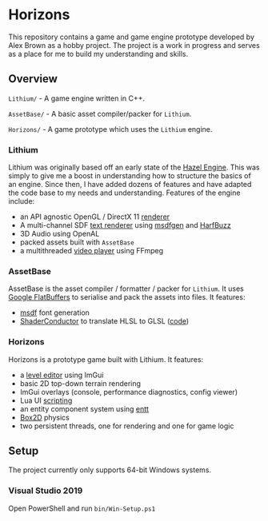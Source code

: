 # Horizons
This repository contains a game and game engine prototype developed by Alex Brown as a hobby project. The project is a work in progress and serves as a place for me to build my understanding and skills.

## Overview
`Lithium/` - A game engine written in C++.

`AssetBase/` - A basic asset compiler/packer for `Lithium`.

`Horizons/` - A game prototype which uses the `Lithium` engine.

### Lithium
Lithium was originally based off an early state of the [Hazel Engine](https://github.com/TheCherno/Hazel). This was simply to give me a boost in understanding how to structure the basics of an engine. Since then, I have added dozens of features and have adapted the code base to my needs and understanding. Features of the engine include:
- an API agnostic OpenGL / DirectX 11 [renderer](Lithium/src/Lithium/Renderer)
- A multi-channel SDF [text renderer](Lithium/src/Lithium/Renderer/Font.cpp) using [msdfgen](https://github.com/Chlumsky/msdfgen) and [HarfBuzz](https://github.com/harfbuzz/harfbuzz)
- 3D Audio using OpenAL
- packed assets built with `AssetBase`
- a multithreaded [video player](Lithium/src/Lithium/VideoPlayer) using FFmpeg

### AssetBase
AssetBase is the asset compiler / formatter / packer for `Lithium`. It uses [Google FlatBuffers](https://google.github.io/flatbuffers/) to serialise and pack the assets into files. It features:
- [msdf](https://github.com/Chlumsky/msdfgen) font generation
- [ShaderConductor](https://github.com/microsoft/ShaderConductor) to translate HLSL to GLSL ([code](AssetBase/src/AssetBase/Resources/ShaderSegment.cpp))

### Horizons
Horizons is a prototype game built with Lithium. It features:
- a [level editor](Horizons/src/Horizons/LevelEditor) using ImGui
- basic 2D top-down terrain rendering
- ImGui overlays (console, performance diagnostics, config viewer)
- Lua UI [scripting](Horizons/src/Horizons/Scripting)
- an entity component system using [entt](https://github.com/skypjack/entt)
- [Box2D](https://box2d.org/) physics
- two persistent threads, one for rendering and one for game logic

## Setup
The project currently only supports 64-bit Windows systems.
### Visual Studio 2019
Open PowerShell and run `bin/Win-Setup.ps1`
